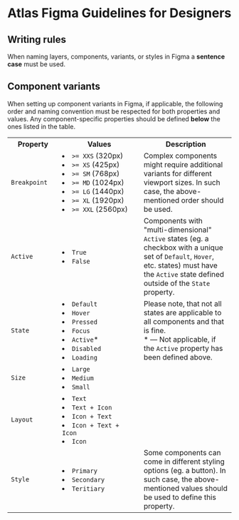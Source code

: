# Atlas Figma Guidelines for Designers

## Writing rules
When naming layers, components, variants, or styles in Figma a **sentence case** must be used.

## Component variants

When setting up component variants in Figma, if applicable, the following order and naming convention must be respected for both properties and values. Any component-specific properties should be defined **below** the ones listed in the table.

<table>
  <tr>
    <th width="250">Property</th>
    <th width="1000">Values</th>
    <th width="1000">Description</th>
  </tr>
  <tr>
    <td><code>Breakpoint</code></td>
    <td>
      <li><code>>= XXS</code> (320px)</li>
      <li><code>>= XS</code> (425px)</li>
      <li><code>>= SM</code> (768px)</li>
      <li><code>>= MD</code> (1024px)</li>
      <li><code>>= LG</code> (1440px)</li>
      <li><code>>= XL</code> (1920px)</li>
      <li><code>>= XXL</code> (2560px)</li>
    </td>
    <td>Complex components might require additional variants for different viewport sizes. In such case, the above-mentioned order should be used.</td>
  </tr>
  <tr>
    <td><code>Active</code></td>
    <td>
      <li><code>True</code></li>
      <li><code>False</code></li>
    </td>
    <td>Components with "multi-dimensional" <code>Active</code> states (eg. a checkbox with a unique set of <code>Default</code>, <code>Hover</code>, etc. states) must have the <code>Active</code> state defined outside of the <code>State</code> property.</td>
  </tr>
  <tr>
    <td><code>State</code></td>
    <td>
      <li><code>Default</code></li>
      <li><code>Hover</code></li>
      <li><code>Pressed</code></li>
      <li><code>Focus</code></li>
      <li><code>Active</code>*</li>
      <li><code>Disabled</code></li>
      <li><code>Loading</code></li>
    </td>
    <td>Please note, that not all states are applicable to all components and that is fine. <br>* — Not applicable, if the <code>Active</code> property has been defined above.</td>
  </tr>
  <tr>
    <td><code>Size</code></td>
    <td>
      <li><code>Large</code></li>
      <li><code>Medium</code></li>
      <li><code>Small</code></li>
    </td>
    <td></td>
  </tr>
  <tr>
    <td><code>Layout</code></td>
    <td>
      <li><code>Text</code></li>
      <li><code>Text + Icon</code></li>
      <li><code>Icon + Text</code></li>
      <li><code>Icon + Text + Icon</code></li>
      <li><code>Icon</code></li>
    </td>
    <td></td>
  </tr>
  <tr>
    <td><code>Style</code></td>
    <td>
      <li><code>Primary</code></li>
      <li><code>Secondary</code></li>
      <li><code>Teritiary</code></li>
    </td>
    <td>Some components can come in different styling options (eg. a button). In such case, the above-mentioned values should be used to define this property.</td>
  </tr>

</table>
